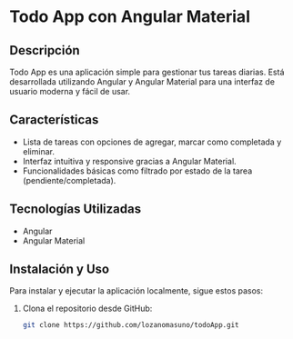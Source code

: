 # Todo App con Angular Material

## Descripción
Todo App es una aplicación simple para gestionar tus tareas diarias. Está desarrollada utilizando Angular y Angular Material para una interfaz de usuario moderna y fácil de usar.

## Características
- Lista de tareas con opciones de agregar, marcar como completada y eliminar.
- Interfaz intuitiva y responsive gracias a Angular Material.
- Funcionalidades básicas como filtrado por estado de la tarea (pendiente/completada).

## Tecnologías Utilizadas
- Angular
- Angular Material


## Instalación y Uso
Para instalar y ejecutar la aplicación localmente, sigue estos pasos:

1. Clona el repositorio desde GitHub:
   ```bash
   git clone https://github.com/lozanomasuno/todoApp.git
